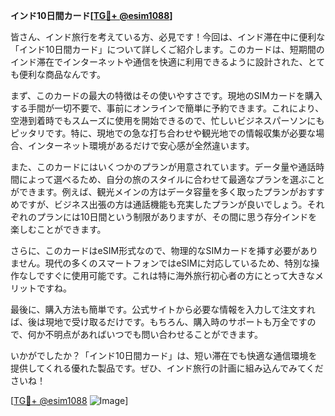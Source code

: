**インド10日間カード[[TG💪+ @esim1088](https://t.me/s/esim1088)]**

皆さん、インド旅行を考えている方、必見です！今回は、インド滞在中に便利な「インド10日間カード」について詳しくご紹介します。このカードは、短期間のインド滞在でインターネットや通信を快適に利用できるように設計された、とても便利な商品なんです。

まず、このカードの最大の特徴はその使いやすさです。現地のSIMカードを購入する手間が一切不要で、事前にオンラインで簡単に予約できます。これにより、空港到着時でもスムーズに使用を開始できるので、忙しいビジネスパーソンにもピッタリです。特に、現地での急な打ち合わせや観光地での情報収集が必要な場合、インターネット環境があるだけで安心感が全然違います。

また、このカードにはいくつかのプランが用意されています。データ量や通話時間によって選べるため、自分の旅のスタイルに合わせて最適なプランを選ぶことができます。例えば、観光メインの方はデータ容量を多く取ったプランがおすすめですが、ビジネス出張の方は通話機能も充実したプランが良いでしょう。それぞれのプランには10日間という制限がありますが、その間に思う存分インドを楽しむことができます。

さらに、このカードはeSIM形式なので、物理的なSIMカードを挿す必要がありません。現代の多くのスマートフォンではeSIMに対応しているため、特別な操作なしですぐに使用可能です。これは特に海外旅行初心者の方にとって大きなメリットですね。

最後に、購入方法も簡単です。公式サイトから必要な情報を入力して注文すれば、後は現地で受け取るだけです。もちろん、購入時のサポートも万全ですので、何か不明点があればいつでも問い合わせることができます。

いかがでしたか？「インド10日間カード」は、短い滞在でも快適な通信環境を提供してくれる優れた製品です。ぜひ、インド旅行の計画に組み込んでみてくださいね！

[[TG💪+ @esim1088](https://t.me/s/esim1088) ![Image](https://i.postimg.cc/Y0z9fWf4/image.png)]